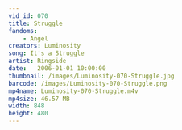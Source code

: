 ```yaml
---
vid_id: 070
title: Struggle
fandoms:
    - Angel
creators: Luminosity
song: It's a Struggle
artist: Ringside
date:   2006-01-01 10:00:00
thumbnail: /images/Luminosity-070-Struggle.jpg
barcode: /images/Luminosity-070-Struggle.png
mp4name: Luminosity-070-Struggle.m4v
mp4size: 46.57 MB
width: 848
height: 480
---
```



